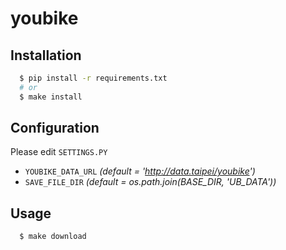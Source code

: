 # youbike

## Installation

```bash
  $ pip install -r requirements.txt
  # or
  $ make install
```

## Configuration

Please edit `SETTINGS.PY`

- `YOUBIKE_DATA_URL` *(default = 'http://data.taipei/youbike')*
- `SAVE_FILE_DIR` *(default = os.path.join(BASE_DIR, 'UB_DATA'))*

## Usage

``` bash
  $ make download
```
